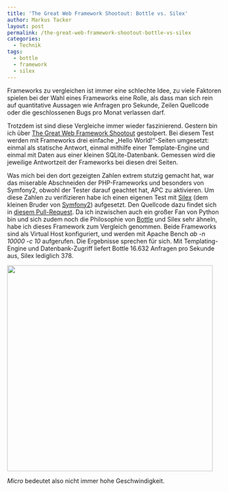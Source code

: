 ```yaml
---
title: 'The Great Web Framework Shootout: Bottle vs. Silex'
author: Markus Tacker
layout: post
permalink: /the-great-web-framework-shootout-bottle-vs-silex
categories:
  - Technik
tags:
  - bottle
  - framework
  - silex
---
```

Frameworks zu vergleichen ist immer eine schlechte Idee, zu viele Faktoren spielen bei der Wahl eines Frameworks eine Rolle, als dass man sich rein auf quantitative Aussagen wie Anfragen pro Sekunde, Zeilen Quellcode oder die geschlossenen Bugs pro Monat verlassen darf.

Trotzdem ist sind diese Vergleiche immer wieder faszinierend. Gestern bin ich über [The Great Web Framework Shootout][1] gestolpert. Bei diesem Test werden mit Frameworks drei einfache „Hello World!“-Seiten umgesetzt: einmal als statische Antwort, einmal mithilfe einer Template-Engine und einmal mit Daten aus einer kleinen SQLite-Datenbank. Gemessen wird die jeweilige Antwortzeit der Frameworks bei diesen drei Seiten.

Was mich bei den dort gezeigten Zahlen extrem stutzig gemacht hat, war das miserable Abschneiden der PHP-Frameworks und besonders von Symfony2, obwohl der Tester darauf geachtet hat, APC zu aktivieren. Um diese Zahlen zu verifizieren habe ich einen eigenen Test mit [Silex][2] (dem kleinen Bruder von [Symfony2][3]) aufgesetzt. Den Quellcode dazu findet sich in [diesem Pull-Request][4]. Da ich inzwischen auch ein großer Fan von Python bin und sich zudem noch die Philosophie von [Bottle][5] und Silex sehr ähneln, habe ich dieses Framework zum Vergleich genommen. Beide Frameworks sind als Virtual Host konfiguriert, und werden mit Apache Bench *ab -n 10000 -c 10* aufgerufen. Die Ergebnisse sprechen für sich. Mit Templating-Engine und Datenbank-Zugriff liefert Bottle 16.632 Anfragen pro Sekunde aus, Silex lediglich 378.

<img src="https://docs.google.com/spreadsheet/oimg?key=0AtTPpgm7INxMdFVhamJOZ0N5YzVtMW80TEx2akljdEE&#038;oid=1&#038;zx=1joaj0cdr67a" width="480" />

*Micro* bedeutet also nicht immer hohe Geschwindigkeit.

 [1]: http://blog.curiasolutions.com/the-great-web-framework-shootout/
 [2]: http://silex.sensiolabs.org/
 [3]: http://symfony.com/
 [4]: https://github.com/seedifferently/the-great-web-framework-shootout/pull/15
 [5]: http://bottlepy.org/docs/dev/